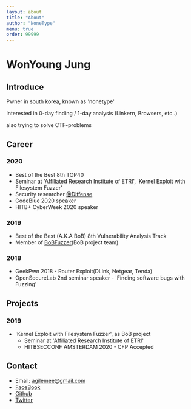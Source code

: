 ```yaml
---
layout: about
title: "About"
author: "NoneType"
menu: true
order: 99999
---
```


# WonYoung Jung
## Introduce
Pwner in south korea, known as 'nonetype'

Interested in 0-day finding / 1-day analysis (Linkern, Browsers, etc..)

also trying to solve CTF-problems

## Career
### 2020
- Best of the Best 8th TOP40
- Seminar at 'Affiliated Research Institute of ETRI', 'Kernel Exploit with Filesystem Fuzzer'
- Security researcher [@Diffense](https://blog.diffense.co.kr/)
- CodeBlue 2020 speaker
- HITB+ CyberWeek 2020 speaker

### 2019
- Best of the Best (A.K.A BoB) 8th Vulnerability Analysis Track
- Member of [BoBFuzzer](https://github.com/bobfuzzer/)(BoB project team)

### 2018
- GeekPwn 2018 - Router Exploit(DLink, Netgear, Tenda)
- OpenSecureLab 2nd seminar speaker - 'Finding software bugs with Fuzzing'

## Projects
### 2019
- 'Kernel Exploit with Filesystem Fuzzer', as BoB project
  - Seminar at 'Affiliated Research Institute of ETRI'
  - HITBSECCONF AMSTERDAM 2020 - CFP Accepted


## Contact
- Email: [agilemee@gmail.com](mailto:agilemee@gmail.com)
- [FaceBook](https://www.facebook.com/nonetype.pwn)
- [Github](https://github.com/nonetype)
- [Twitter](https://twitter.com/nonetype_pwn)
